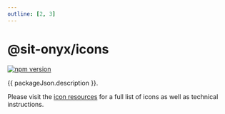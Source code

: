 ```yaml
---
outline: [2, 3]
---
```


<script lang="ts" setup>
import packageJson from "../../../../../packages/icons/package.json";
</script>

# @sit-onyx/icons

<div class="hide-external-link">

[![npm version](https://badge.fury.io/js/@sit-onyx%2Ficons.svg)](https://www.npmjs.com/package/@sit-onyx/icons)

</div>

{{ packageJson.description }}.

Please visit the [icon resources](/resources/icons) for a full list of icons as well as technical instructions.
